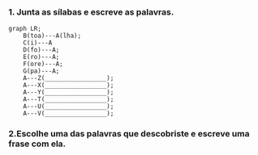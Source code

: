 ### 1. Junta as sílabas e escreve as palavras.

```mermaid-small
graph LR;
    B(toa)---A(lha);
    C(i)---A
    D(fo)---A;
    E(ro)---A;
    F(ore)---A;
    G(pa)---A;
    A---Z(_________________);
    A---X(_________________);
    A---Y(_________________);
    A---T(_________________);
    A---U(_________________);
    A---V(_________________);
```

### 2.Escolhe uma das palavras que descobriste e escreve uma frase com ela.